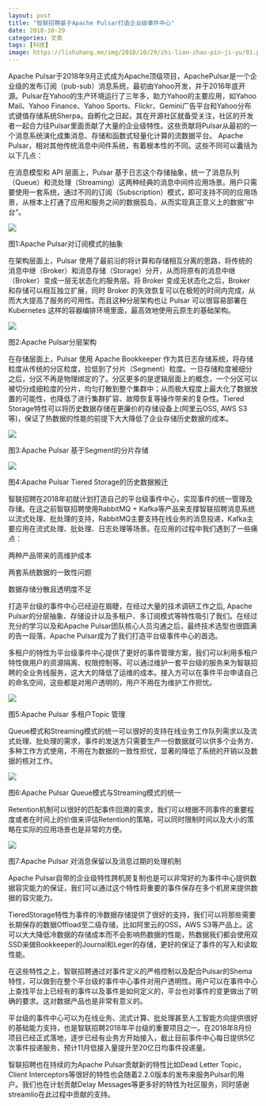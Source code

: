 ```yaml
---
layout: post
title: "智联招聘基于Apache Pulsar打造企业级事件中心"
date: 2018-10-29
categories: 文章
tags: [科技]
image: https://lishuhang.me/img/2018/10/29/zhi-lian-zhao-pin-ji-yu/01.png
---
```


Apache Pulsar于2018年9月正式成为Apache顶级项目，ApachePulsar是一个企业级的发布订阅（pub-sub）消息系统，最初由Yahoo开发，并于2016年底开源。Pulsar在Yahoo的生产环境运行了三年多，助力Yahoo的主要应用，如Yahoo Mail、Yahoo Finance、Yahoo Sports、Flickr、Gemini广告平台和Yahoo分布式键值存储系统Sherpa。自孵化之日起，其在开源社区就备受关注，社区的开发者一起合力往Pulsar里面贡献了大量的企业级特性。这些贡献将Pulsar从最初的一个消息系统演化成集消息、存储和函数式轻量化计算的流数据平台。 Apache Pulsar，相对其他传统消息中间件系统，有着根本性的不同。这些不同可以囊括为以下几点：

在消息模型和 API 层面上，Pulsar 基于日志这个存储抽象，统一了消息队列（Queue）和流处理（Streaming）这两种经典的消息中间件应用场景。用户只需要使用一套系统，通过不同的订阅（Subscription）模式，即可支持不同的应用场景，从根本上打通了应用和服务之间的数据孤岛，从而实现真正意义上的数据”中台“。

![](https://lishuhang.me/img/2018/10/29/zhi-lian-zhao-pin-ji-yu/01.png)

图1:Apache Pulsar对订阅模式的抽象

在架构层面上，Pulsar 使用了最前沿的将计算和存储相互分离的思路，将传统的消息中继（Broker）和消息存储（Storage）分开，从而将原有的消息中继（Broker）变成一层无状态化的服务层。将 Broker 变成无状态化之后，Broker 和存储可以相互独立扩展，同时 Broker 的失效恢复可以在极短的时间内完成，从而大大提高了服务的可用性。而且这种分层架构也让 Pulsar 可以很容易部署在 Kubernetes 这样的容器编排环境里面，最高效地使用云原生的基础架构。

![](https://lishuhang.me/img/2018/10/29/zhi-lian-zhao-pin-ji-yu/02.png)

图2:Apache Pulsar分层架构

在存储层面上，Pulsar 使用 Apache Bookkeeper 作为其日志存储系统，将存储粒度从传统的分区粒度，拉低到了分片（Segment）粒度。一旦存储粒度被细分之后，分区不再是物理绑定的了。分区更多的是逻辑层面上的概念，一个分区可以被切分成细粒度的分片，均匀打散到整个集群中；从而极大程度上最大化了数据放置的可能性，也降低了进行集群扩容、故障恢复等操作带来的复杂性。Tiered Storage特性可以将历史数据存储在更廉价的存储设备上(阿里云OSS, AWS S3等)，保证了热数据的性能的前提下大大降低了企业存储历史数据的成本。

![](https://lishuhang.me/img/2018/10/29/zhi-lian-zhao-pin-ji-yu/03.png)

图3:Apache Pulsar 基于Segment的分片存储

![](https://lishuhang.me/img/2018/10/29/zhi-lian-zhao-pin-ji-yu/04.png)

图4:Apache Pulsar Tiered Storage的历史数据搬迁

智联招聘在2018年初就计划打造自己的平台级事件中心，实现事件的统一管理及存储。在这之前智联招聘使用RabbitMQ + Kafka等产品来支撑智联招聘消息系统以流式处理、批处理的支持，RabbitMQ主要支持在线业务的消息投递，Kafka主要应用在流式处理、批处理、日志处理等场景。在应用的过程中我们遇到了一些痛点：

两种产品带来的高维护成本

两套系统数据的一致性问题

数据存储分散且透明度不足

打造平台级的事件中心已经迫在眉睫，在经过大量的技术调研工作之后, Apache Pulsar的分层抽象、存储设计以及多租户、多订阅模式等特性吸引了我们。在经过充分的学习以及和Apache Pulsar团队核心人员沟通之后，最终技术选型也很圆满的告一段落，Apache Pulsar成为了我们打造平台级事件中心的首选。

多租户的特性为平台级事件中心提供了更好的事件管理方案，我们可以利用多租户特性做用户的资源隔离、权限控制等。可以通过维护一套平台级的服务来为智联招聘的全业务线服务，这大大的降低了运维的成本。接入方可以在事件平台申请自己的命名空间，这些都是对用户透明的，用户不用在为维护工作担忧。

![](https://lishuhang.me/img/2018/10/29/zhi-lian-zhao-pin-ji-yu/05.png)

图5:Apache Pulsar 多租户Topic 管理

Queue模式和Streaming模式的统一可以很好的支持在线业务工作队列需求以及流式处理、批处理的需求，事件的发送方只需要生产一份数据就可以供多个业务方、多种工作方式使用，不用在为数据的一致性担忧，显著的降低了系统的开销以及数据的核对工作。

![](https://lishuhang.me/img/2018/10/29/zhi-lian-zhao-pin-ji-yu/06.png)

图6:Apache Pulsar Queue模式与Streaming模式的统一

Retention机制可以很好的匹配事件回溯的需求，我们可以根据不同事件的重要程度或者在时间上的价值来评估Retention的策略，可以同时限制时间以及大小的策略在实际的应用场景也是非常的方便。

![](https://lishuhang.me/img/2018/10/29/zhi-lian-zhao-pin-ji-yu/07.png)

图7:Apache Pulsar 对消息保留以及消息过期的处理机制

Apache Pulsar自带的企业级特性跨机房复制也是可以非常好的为事件中心提供数据容灾能力的保证，我们可以通过这个特性将重要的事件保存在多个机房来提供数据的容灾能力。

TieredStorage特性为事件的冷数据存储提供了很好的支持，我们可以将那些需要长期保存的数据Offload至二级存储，比如阿里云的OSS，AWS S3等产品上。这可以大大降低冷数据的存储成本而不会影响热数据的性能，热数据我们都会使用双SSD来做Bookkeeper的Journal和Leger的存储，更好的保证了事件的写入和读取性能。

在这些特性之上，智联招聘通过对事件定义的严格控制以及配合Pulsar的Shema特性，可以做到在整个平台级的事件中心事件对用户透明性。用户可以在事件中心上查找平台上已经有的事件以及事件是如何定义的，平台也对事件的变更做出了明确的要求。这对数据产品也是非常有意义的。

平台级的事件中心可以为在线业务、流式计算、批处理甚至人工智能方向提供很好的基础能力支持，也是智联招聘2018年平台级的重要项目之一。在2018年8月份项目已经正式落地，逐步已经有业务方开始接入，截止目前事件中心每日提供5亿次事件投递服务，预计11月低接入量提升至20亿日均事件投递量。

智联招聘也在持续的为Apache Pulsar贡献新的特性比如Dead Letter Topic，Client Interceptors等很好的特性也会随着2.2.0版本的发布来服务Pulsar的用户。我们也在计划贡献Delay Messages等更多好的特性为社区服务，同时感谢streamlio在此过程中贡献的支持。